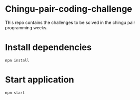 # Chingu-pair-coding-challenge
This repo contains the challenges to be solved in the chingu pair programming weeks.



# Install dependencies

``` npm install ```

# Start application
``` npm start ```
